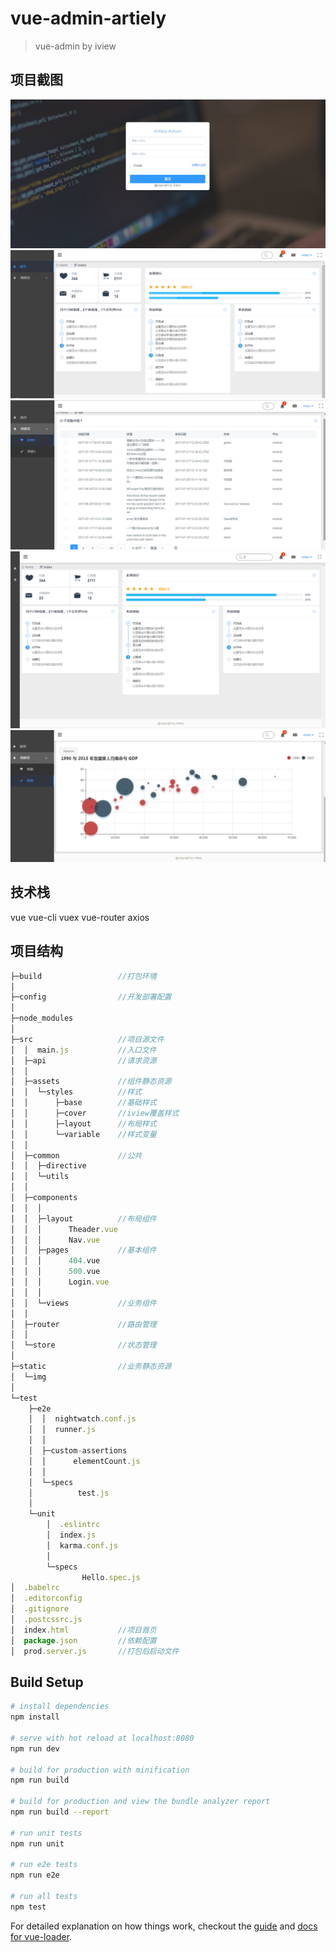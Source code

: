 # vue-admin-artiely

> vue-admin by iview
## 项目截图

![](login.png)
![](index.png)
![](list.png)
![](full.png)
![](chart.png)

## 技术栈
 vue 
 vue-cli
 vuex 
 vue-router 
 axios 

## 项目结构
```javascript
├─build                 //打包环境
│      
├─config                //开发部署配置
│      
├─node_modules
│  
├─src                   //项目源文件
│  │  main.js           //入口文件       
│  ├─api                //请求资源
│  │      
│  ├─assets             //组件静态资源
│  │  └─styles          //样式
│  │      ├─base        //基础样式
│  │      ├─cover       //iview覆盖样式
│  │      ├─layout      //布局样式
│  │      └─variable    //样式变量
│  │              
│  ├─common             //公共
│  │  ├─directive       
│  │  └─utils           
│  │              
│  ├─components     
│  │  │  
│  │  ├─layout          //布局组件
│  │  │      Theader.vue
│  │  │      Nav.vue
│  │  ├─pages           //基本组件
│  │  │      404.vue
│  │  │      500.vue
│  │  │      Login.vue
│  │  │      
│  │  └─views           //业务组件
│  │          
│  ├─router             //路由管理
│  │      
│  └─store              //状态管理
│              
├─static                //业务静态资源
│  └─img
│          
└─test
    ├─e2e
    │  │  nightwatch.conf.js
    │  │  runner.js
    │  │  
    │  ├─custom-assertions
    │  │      elementCount.js
    │  │      
    │  └─specs
    │          test.js
    │          
    └─unit
        │  .eslintrc
        │  index.js
        │  karma.conf.js
        │  
        └─specs
                Hello.spec.js
│  .babelrc
│  .editorconfig
│  .gitignore
│  .postcssrc.js
│  index.html           //项目首页
│  package.json         //依赖配置
│  prod.server.js       //打包后启动文件             
```
## Build Setup

``` bash
# install dependencies
npm install

# serve with hot reload at localhost:8080
npm run dev

# build for production with minification
npm run build

# build for production and view the bundle analyzer report
npm run build --report

# run unit tests
npm run unit

# run e2e tests
npm run e2e

# run all tests
npm test
```

For detailed explanation on how things work, checkout the [guide](http://vuejs-templates.github.io/webpack/) and [docs for vue-loader](http://vuejs.github.io/vue-loader).
